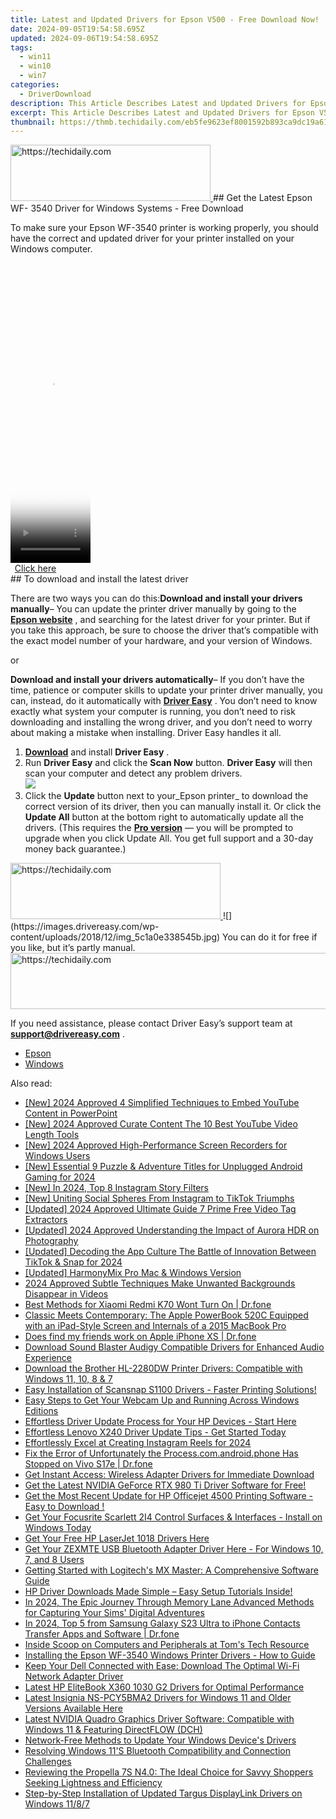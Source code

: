 ```yaml
---
title: Latest and Updated Drivers for Epson V500 - Free Download Now!
date: 2024-09-05T19:54:58.695Z
updated: 2024-09-06T19:54:58.695Z
tags:
  - win11
  - win10
  - win7
categories:
  - DriverDownload
description: This Article Describes Latest and Updated Drivers for Epson V500 - Free Download Now!
excerpt: This Article Describes Latest and Updated Drivers for Epson V500 - Free Download Now!
thumbnail: https://thmb.techidaily.com/eb5fe9623ef8001592b893ca9dc19a617df53079daa5a9aa99a5d5766cabadbb.jpg
---
```


<!-- affiliate ads begin -->
<a href="https://aligracehair.sjv.io/c/5597632/2115917/19272" target="_top" id="2115917">
  <img src="//a.impactradius-go.com/display-ad/19272-2115917" border="0" alt="https://techidaily.com" width="320" height="90"/>
</a>
<img height="0" width="0" src="https://aligracehair.sjv.io/i/5597632/2115917/19272" style="position:absolute;visibility:hidden;" border="0" />
<!-- affiliate ads end -->
## Get the Latest Epson WF- 3540 Driver for Windows Systems - Free Download

To make sure your Epson WF-3540 printer is working properly, you should have the correct and updated driver for your printer installed on your Windows computer.

<!-- affiliate ads begin -->
<span id="1977032">
					<video width="128" height="480" style="cursor:pointer"
           poster="//a.impactradius-go.com/display-clicktoplayimage/1977032.png"
           onclick="if(!this.playClicked){this.play();this.setAttribute('controls',true);this.playClicked=true;}">
	   <source src="//a.impactradius-go.com/display-ad/22993-1977032">
	   <img src="//a.impactradius-go.com/display-clicktoplayimage/1977032.png" style="border: none; height: 100%; width: 100%; object-fit: contain">
	</video>
	<div style="width:80px;text-align:center"><a href="javascript:window.open(decodeURIComponent('https%3A%2F%2Fhomestyler.sjv.io%2Fc%2F5597632%2F1977032%2F22993'), '_blank');void(0);">Click here</a></div>
</span>
<img height="0" width="0" src="https://imp.pxf.io/i/5597632/1977032/22993" style="position:absolute;visibility:hidden;" border="0" />
<!-- affiliate ads end -->
## To download and install the latest driver

There are two ways you can do this:**Download and install your drivers manually**– You can update the printer driver manually by going to the **[Epson website](https://epson.com/usa)** , and searching for the latest driver for your printer. But if you take this approach, be sure to choose the driver that’s compatible with the exact model number of your hardware, and your version of Windows.

or

**Download and install your drivers automatically**– If you don’t have the time, patience or computer skills to update your printer driver manually, you can, instead, do it automatically with **[Driver Easy](https://tools.techidaily.com/drivereasy/download/)** . You don’t need to know exactly what system your computer is running, you don’t need to risk downloading and installing the wrong driver, and you don’t need to worry about making a mistake when installing. Driver Easy handles it all.

1. [**Download**](https://tools.techidaily.com/drivereasy/download/) and install **Driver Easy** .
2. Run **Driver Easy** and click the **Scan Now** button. **Driver Easy**  will then scan your computer and detect any problem drivers.  
![](https://images.drivereasy.com/wp-content/uploads/2018/10/img_5bd0366bd75a4.jpg)
3. Click the **Update**  button next to your_Epson printer_ to download the correct version of its driver, then you can manually install it. Or click the **Update All**  button at the bottom right to automatically update all the drivers. (This requires the **[Pro version](https://tools.techidaily.com/drivereasy/download/)**  — you will be prompted to upgrade when you click Update All. You get full support and a 30-day money back guarantee.)  
<!-- affiliate ads begin -->
<a href="https://aligracehair.sjv.io/c/5597632/2115934/19272" target="_top" id="2115934">
  <img src="//a.impactradius-go.com/display-ad/19272-2115934" border="0" alt="https://techidaily.com" width="336" height="90"/>
</a>
<img height="0" width="0" src="https://aligracehair.sjv.io/i/5597632/2115934/19272" style="position:absolute;visibility:hidden;" border="0" />
<!-- affiliate ads end -->
![](https://images.drivereasy.com/wp-content/uploads/2018/12/img_5c1a0e338545b.jpg)  
 You can do it for free if you like, but it’s partly manual.
<!-- affiliate ads begin -->
<a href="https://ephamedtechinc.pxf.io/c/5597632/2136625/26400" target="_top" id="2136625">
  <img src="//a.impactradius-go.com/display-ad/26400-2136625" border="0" alt="https://techidaily.com" width="728" height="90"/>
</a>
<img height="0" width="0" src="https://ephamedtechinc.pxf.io/i/5597632/2136625/26400" style="position:absolute;visibility:hidden;" border="0" />
<!-- affiliate ads end -->

 If you need assistance, please contact Driver Easy’s support team at **[support@drivereasy.com](https://tools.techidaily.com/drivereasy/download/)**  .

* [Epson](https://tools.techidaily.com/drivereasy/download/)
* [Windows](https://tools.techidaily.com/drivereasy/download/)

<ins class="adsbygoogle"
     style="display:block"
     data-ad-format="autorelaxed"
     data-ad-client="ca-pub-7571918770474297"
     data-ad-slot="1223367746"></ins>



<ins class="adsbygoogle"
     style="display:block"
     data-ad-client="ca-pub-7571918770474297"
     data-ad-slot="8358498916"
     data-ad-format="auto"
     data-full-width-responsive="true"></ins>

<span class="atpl-alsoreadstyle">Also read:</span>
<div><ul>
<li><a href="https://facebook-video-share.techidaily.com/new-2024-approved-4-simplified-techniques-to-embed-youtube-content-in-powerpoint/"><u>[New] 2024 Approved  4 Simplified Techniques to Embed YouTube Content in PowerPoint</u></a></li>
<li><a href="https://facebook-video-share.techidaily.com/new-2024-approved-curate-content-the-10-best-youtube-video-length-tools/"><u>[New] 2024 Approved  Curate Content  The 10 Best YouTube Video Length Tools</u></a></li>
<li><a href="https://on-screen-recording.techidaily.com/new-2024-approved-high-performance-screen-recorders-for-windows-users/"><u>[New] 2024 Approved  High-Performance Screen Recorders for Windows Users</u></a></li>
<li><a href="https://screen-video-capture.techidaily.com/new-essential-9-puzzle-and-adventure-titles-for-unplugged-android-gaming-for-2024/"><u>[New] Essential 9 Puzzle & Adventure Titles for Unplugged Android Gaming for 2024</u></a></li>
<li><a href="https://instagram-video-recordings.techidaily.com/new-in-2024-top-8-instagram-story-filters/"><u>[New] In 2024, Top 8 Instagram Story Filters</u></a></li>
<li><a href="https://some-skills.techidaily.com/new-uniting-social-spheres-from-instagram-to-tiktok-triumphs/"><u>[New] Uniting Social Spheres  From Instagram to TikTok Triumphs</u></a></li>
<li><a href="https://youtube-docs.techidaily.com/ed-2024-approved-ultimate-guide-7-prime-free-video-tag-extractors/"><u>[Updated] 2024 Approved  Ultimate Guide  7 Prime Free Video Tag Extractors</u></a></li>
<li><a href="https://vp-tips.techidaily.com/updated-2024-approved-understanding-the-impact-of-aurora-hdr-on-photography/"><u>[Updated] 2024 Approved  Understanding the Impact of Aurora HDR on Photography</u></a></li>
<li><a href="https://snapchat-videos.techidaily.com/updated-decoding-the-app-culture-the-battle-of-innovation-between-tiktok-and-snap-for-2024/"><u>[Updated] Decoding the App Culture  The Battle of Innovation Between TikTok & Snap for 2024</u></a></li>
<li><a href="https://fox-glue.techidaily.com/updated-harmonymix-pro-mac-and-windows-version/"><u>[Updated] HarmonyMix Pro Mac & Windows Version</u></a></li>
<li><a href="https://youtube-lab.techidaily.com/approved-subtle-techniques-make-unwanted-backgrounds-disappear-in-videos/"><u>2024 Approved  Subtle Techniques  Make Unwanted Backgrounds Disappear in Videos</u></a></li>
<li><a href="https://howto.techidaily.com/best-methods-for-xiaomi-redmi-k70-wont-turn-on-drfone-by-drfone-fix-android-problems-fix-android-problems/"><u>Best Methods for Xiaomi Redmi K70 Wont Turn On | Dr.fone</u></a></li>
<li><a href="https://hardware-reviews.techidaily.com/classic-meets-contemporary-the-apple-powerbook-520c-equipped-with-an-ipad-style-screen-and-internals-of-a-2015-macbook-pro/"><u>Classic Meets Contemporary: The Apple PowerBook 520C Equipped with an iPad-Style Screen and Internals of a 2015 MacBook Pro</u></a></li>
<li><a href="https://location-social.techidaily.com/does-find-my-friends-work-on-apple-iphone-xs-drfone-by-drfone-virtual-ios/"><u>Does find my friends work on Apple iPhone XS | Dr.fone</u></a></li>
<li><a href="https://hardware-updates.techidaily.com/download-sound-blaster-audigy-compatible-drivers-for-enhanced-audio-experience/"><u>Download Sound Blaster Audigy Compatible Drivers for Enhanced Audio Experience</u></a></li>
<li><a href="https://hardware-updates.techidaily.com/download-the-brother-hl-2280dw-printer-drivers-compatible-with-windows-11-10-8-and-7/"><u>Download the Brother HL-2280DW Printer Drivers: Compatible with Windows 11, 10, 8 & 7</u></a></li>
<li><a href="https://hardware-updates.techidaily.com/1722965604427-easy-installation-of-scansnap-s1100-drivers-faster-printing-solutions/"><u>Easy Installation of Scansnap S1100 Drivers - Faster Printing Solutions!</u></a></li>
<li><a href="https://hardware-updates.techidaily.com/easy-steps-to-get-your-webcam-up-and-running-across-windows-editions/"><u>Easy Steps to Get Your Webcam Up and Running Across Windows Editions</u></a></li>
<li><a href="https://hardware-updates.techidaily.com/1722977371576-effortless-driver-update-process-for-your-hp-devices-start-here/"><u>Effortless Driver Update Process for Your HP Devices - Start Here</u></a></li>
<li><a href="https://hardware-updates.techidaily.com/1722960047436-effortless-lenovo-x240-driver-update-tips-get-started-today/"><u>Effortless Lenovo X240 Driver Update Tips - Get Started Today</u></a></li>
<li><a href="https://instagram-videos.techidaily.com/effortlessly-excel-at-creating-instagram-reels-for-2024/"><u>Effortlessly Excel at Creating Instagram Reels for 2024</u></a></li>
<li><a href="https://howto.techidaily.com/fix-the-error-of-unfortunately-the-processcomandroidphone-has-stopped-on-vivo-s17e-drfone-by-drfone-fix-android-problems-fix-android-problems/"><u>Fix the Error of Unfortunately the Process.com.android.phone Has Stopped on Vivo S17e | Dr.fone</u></a></li>
<li><a href="https://hardware-updates.techidaily.com/get-instant-access-wireless-adapter-drivers-for-immediate-download/"><u>Get Instant Access: Wireless Adapter Drivers for Immediate Download</u></a></li>
<li><a href="https://hardware-updates.techidaily.com/get-the-latest-nvidia-geforce-rtx-980-ti-driver-software-for-free/"><u>Get the Latest NVIDIA GeForce RTX 980 Ti Driver Software for Free!</u></a></li>
<li><a href="https://hardware-updates.techidaily.com/get-the-most-recent-update-for-hp-officejet-4500-printing-software-easy-to-download/"><u>Get the Most Recent Update for HP Officejet 4500 Printing Software - Easy to Download !</u></a></li>
<li><a href="https://hardware-updates.techidaily.com/1722962752804-get-your-focusrite-scarlett-2i4-control-surfaces-and-interfaces-install-on-windows-today/"><u>Get Your Focusrite Scarlett 2I4 Control Surfaces & Interfaces - Install on Windows Today</u></a></li>
<li><a href="https://hardware-updates.techidaily.com/get-your-free-hp-laserjet-1018-drivers-here/"><u>Get Your Free HP LaserJet 1018 Drivers Here</u></a></li>
<li><a href="https://hardware-updates.techidaily.com/get-your-zexmte-usb-bluetooth-adapter-driver-here-for-windows-10-7-and-8-users/"><u>Get Your ZEXMTE USB Bluetooth Adapter Driver Here - For Windows 10, 7, and 8 Users</u></a></li>
<li><a href="https://hardware-updates.techidaily.com/getting-started-with-logitechs-mx-master-a-comprehensive-software-guide/"><u>Getting Started with Logitech's MX Master: A Comprehensive Software Guide</u></a></li>
<li><a href="https://hardware-updates.techidaily.com/1722969305057-hp-driver-downloads-made-simple-easy-setup-tutorials-inside/"><u>HP Driver Downloads Made Simple – Easy Setup Tutorials Inside!</u></a></li>
<li><a href="https://screen-video-capture.techidaily.com/in-2024-the-epic-journey-through-memory-lane-advanced-methods-for-capturing-your-sims-digital-adventures/"><u>In 2024, The Epic Journey Through Memory Lane  Advanced Methods for Capturing Your Sims' Digital Adventures</u></a></li>
<li><a href="https://android-transfer.techidaily.com/in-2024-top-5-from-samsung-galaxy-s23-ultra-to-iphone-contacts-transfer-apps-and-software-drfone-by-drfone-transfer-from-android-transfer-from-android/"><u>In 2024, Top 5 from Samsung Galaxy S23 Ultra to iPhone Contacts Transfer Apps and Software | Dr.fone</u></a></li>
<li><a href="https://extra-skills.techidaily.com/inside-scoop-on-computers-and-peripherals-at-toms-tech-resource/"><u>Inside Scoop on Computers and Peripherals at Tom's Tech Resource</u></a></li>
<li><a href="https://hardware-updates.techidaily.com/installing-the-epson-wf-3540-windows-printer-drivers-how-to-guide/"><u>Installing the Epson WF-3540 Windows Printer Drivers - How to Guide</u></a></li>
<li><a href="https://hardware-updates.techidaily.com/keep-your-dell-connected-with-ease-download-the-optimal-wi-fi-network-adapter-driver/"><u>Keep Your Dell Connected with Ease: Download The Optimal Wi-Fi Network Adapter Driver</u></a></li>
<li><a href="https://hardware-updates.techidaily.com/latest-hp-elitebook-x360-1030-g2-drivers-for-optimal-performance/"><u>Latest HP EliteBook X360 1030 G2 Drivers for Optimal Performance</u></a></li>
<li><a href="https://hardware-updates.techidaily.com/latest-insignia-ns-pcy5bma2-drivers-for-windows-11-and-older-versions-available-here/"><u>Latest Insignia NS-PCY5BMA2 Drivers for Windows 11 and Older Versions Available Here</u></a></li>
<li><a href="https://hardware-updates.techidaily.com/latest-nvidia-quadro-graphics-driver-software-compatible-with-windows-11-and-featuring-directflow-dch/"><u>Latest NVIDIA Quadro Graphics Driver Software: Compatible with Windows 11 & Featuring DirectFLOW (DCH)</u></a></li>
<li><a href="https://hardware-updates.techidaily.com/network-free-methods-to-update-your-windows-devices-drivers/"><u>Network-Free Methods to Update Your Windows Device's Drivers</u></a></li>
<li><a href="https://hardware-updates.techidaily.com/resolving-windows-11s-bluetooth-compatibility-and-connection-challenges/"><u>Resolving Windows 11'S Bluetooth Compatibility and Connection Challenges</u></a></li>
<li><a href="https://buynow-marvelous.techidaily.com/reviewing-the-propella-7s-n40-the-ideal-choice-for-savvy-shoppers-seeking-lightness-and-efficiency/"><u>Reviewing the Propella 7S N4.0: The Ideal Choice for Savvy Shoppers Seeking Lightness and Efficiency</u></a></li>
<li><a href="https://hardware-updates.techidaily.com/step-by-step-installation-of-updated-targus-displaylink-drivers-on-windows-1187/"><u>Step-by-Step Installation of Updated Targus DisplayLink Drivers on Windows 11/8/7</u></a></li>
</ul></div>
